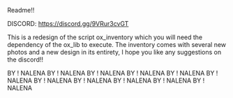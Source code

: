 Readme!!

DISCORD: https://discord.gg/9VRur3cvGT

This is a redesign of the script ox_inventory which you will need the dependency of the ox_lib to execute. The inventory comes with several new photos and a new design in its entirety, I hope you like any suggestions on the discord!!

BY ! NALENA
BY ! NALENA
BY ! NALENA
BY ! NALENA
BY ! NALENA
BY ! NALENA
BY ! NALENA
BY ! NALENA
BY ! NALENA
BY ! NALENA
BY ! NALENA

